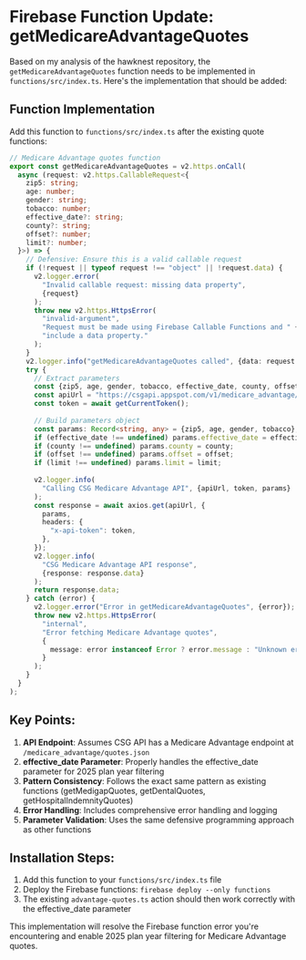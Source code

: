 # Firebase Function Update: getMedicareAdvantageQuotes

Based on my analysis of the hawknest repository, the `getMedicareAdvantageQuotes` function needs to be implemented in `functions/src/index.ts`. Here's the implementation that should be added:

## Function Implementation

Add this function to `functions/src/index.ts` after the existing quote functions:

```typescript
// Medicare Advantage quotes function
export const getMedicareAdvantageQuotes = v2.https.onCall(
  async (request: v2.https.CallableRequest<{
    zip5: string;
    age: number;
    gender: string;
    tobacco: number;
    effective_date?: string;
    county?: string;
    offset?: number;
    limit?: number;
  }>) => {
    // Defensive: Ensure this is a valid callable request
    if (!request || typeof request !== "object" || !request.data) {
      v2.logger.error(
        "Invalid callable request: missing data property",
        {request}
      );
      throw new v2.https.HttpsError(
        "invalid-argument",
        "Request must be made using Firebase Callable Functions and " +
        "include a data property."
      );
    }
    v2.logger.info("getMedicareAdvantageQuotes called", {data: request.data});
    try {
      // Extract parameters
      const {zip5, age, gender, tobacco, effective_date, county, offset, limit} = request.data;
      const apiUrl = "https://csgapi.appspot.com/v1/medicare_advantage/quotes.json";
      const token = await getCurrentToken();
      
      // Build parameters object
      const params: Record<string, any> = {zip5, age, gender, tobacco};
      if (effective_date !== undefined) params.effective_date = effective_date;
      if (county !== undefined) params.county = county;
      if (offset !== undefined) params.offset = offset;
      if (limit !== undefined) params.limit = limit;
      
      v2.logger.info(
        "Calling CSG Medicare Advantage API", {apiUrl, token, params}
      );
      const response = await axios.get(apiUrl, {
        params,
        headers: {
          "x-api-token": token,
        },
      });
      v2.logger.info(
        "CSG Medicare Advantage API response",
        {response: response.data}
      );
      return response.data;
    } catch (error) {
      v2.logger.error("Error in getMedicareAdvantageQuotes", {error});
      throw new v2.https.HttpsError(
        "internal",
        "Error fetching Medicare Advantage quotes",
        {
          message: error instanceof Error ? error.message : "Unknown error",
        }
      );
    }
  }
);
```

## Key Points:

1. **API Endpoint**: Assumes CSG API has a Medicare Advantage endpoint at `/medicare_advantage/quotes.json`
2. **effective_date Parameter**: Properly handles the effective_date parameter for 2025 plan year filtering
3. **Pattern Consistency**: Follows the exact same pattern as existing functions (getMedigapQuotes, getDentalQuotes, getHospitalIndemnityQuotes)
4. **Error Handling**: Includes comprehensive error handling and logging
5. **Parameter Validation**: Uses the same defensive programming approach as other functions

## Installation Steps:

1. Add this function to your `functions/src/index.ts` file
2. Deploy the Firebase functions: `firebase deploy --only functions`
3. The existing `advantage-quotes.ts` action should then work correctly with the effective_date parameter

This implementation will resolve the Firebase function error you're encountering and enable 2025 plan year filtering for Medicare Advantage quotes.
